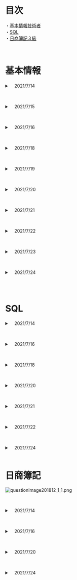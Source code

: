 # 目次
・[基本情報技術者](#anchor1) 
</br>
・[SQL](#anchor2)
</br>
・[日商簿記３級](#anchor3)
</br>

</br>

<a id="anchor1"></a>

<!--ーーーーーーーーーーーーーー 基本情報技術者.--ーーーーーーーーーーーーーー-->
<!--ーーーーーーーーーーーーーー 基本情報技術者.--ーーーーーーーーーーーーーー-->
<!--ーーーーーーーーーーーーーー 基本情報技術者.--ーーーーーーーーーーーーーー-->
<!--ーーーーーーーーーーーーーー 基本情報技術者.--ーーーーーーーーーーーーーー-->
<!--ーーーーーーーーーーーーーー 基本情報技術者.--ーーーーーーーーーーーーーー-->
<!--ーーーーーーーーーーーーーー 基本情報技術者.--ーーーーーーーーーーーーーー-->
<!--ーーーーーーーーーーーーーー 基本情報技術者.--ーーーーーーーーーーーーーー-->
<!--ーーーーーーーーーーーーーー 基本情報技術者.--ーーーーーーーーーーーーーー-->
<!--ーーーーーーーーーーーーーー 基本情報技術者.--ーーーーーーーーーーーーーー-->
<!--ーーーーーーーーーーーーーー 基本情報技術者.--ーーーーーーーーーーーーーー-->

# 基本情報 
<!-- 2021/7/14　学習 -->
<details><summary>　2021/7/14 </summary>

## ＜バランススコアカード(Balanced Score Card、BSC)＞
企業のビジョンと戦略を実現するために、「財務」「顧客」「内部ビジネスプロセス」「学習と成長」という4つの視点から業績を評価・分析する手法です。
</br>

### ・財務の視点
株主や従業員などの利害関係者の期待に応えるため、企業業績として財務的に成功するためにどのように行動すべきかの指標を設定する。
（持続的成長が目標であるので，受注残を指標とする。）
</br>

### ・顧客の視点
企業のビジョンを達成するために、顧客に対してどのように行動すべきかの指標を設定する。
（主要顧客との継続的な関係構築が目標であるので，クレーム件数を指標とする。）
</br>

### ・内部ビジネスプロセスの視点
財務的目標の達成や顧客満足度を向上させるために、優れた業務プロセスを構築するための指標を設定する。
（製品開発力の向上が目標であるので，製品開発領域の研修受講時間を指標とする。）
</br>

### ・学習と成長の視点
企業のビジョンを達成するために組織や個人として、どのように変化(改善)し能力向上を図るかの指標を設定する。
（製品の製造の生産性向上が目標であるので，製造期間短縮日数を指標とする。）

￼
## 非機能要件
「ソフトウェア製品の品質」に挙げられている「品質要件」のほか、「技術要件」「運用・操作要件」「移行要件」「付帯作業」などが非機能要件として定義される項目となります。

</br>

## ＜事業継続計画で用いられる用語＞

* MTBFMean Time Between Failuresの略。システムの修理が完了し正常に稼働し始めてから、次回故障するまでの平均故障間隔を表します。

* MTTRMean Time To Repairの略。システムの故障を修理するために要した平均修復時間を表します。

* RPORecovery Point Objectiveの略で、目標復旧時点のこと。障害の発生などの理由により業務が中断した場合に、失ったデータを過去のどの時点の状態まで復旧させるかを示す目標値です。

* RTORTO(Recovery Time Objective，目標復旧時間)は、業務中断後、どのくらいの時間で復旧させるかを示す目標値です。


＊稼働率　＝　MTBF / ( MTBF ＋ MTTR ) 

</br>

## ＜ITポートフォリオ＞

ポートフォリオの考え方を情報化投資戦略に応用したものです。
IT投資をその目的やリスクの特性ごとにカテゴライズし、そのカテゴリごとに投資割合を管理することで、限りある経営資源を有効に配分することが可能になります。

</details>

<!-- 2021/7/14　学習 -->


<!-- 2021/7/15　学習 -->
</br><details><summary>　2021/7/15 </summary>


## <モジュール結合度>
モジュール同士の関連性の強さを表し、モジュール結合度が弱いほど関連するモジュールに変更があった場合の影響を受けにくくなるので、モジュールの独立性が高まり保守性が向上します。
<br/><br/>
データ結合 (結合が弱い↑、独立性が高い↑)<br/>
処理に必要なデータだけを単一のパラメータとして受け渡している。<br/><br/>
スタンプ結合<br/>
処理に必要なデータだけをレコードや構造体などのデータ構造として受け渡している。<br/><br/>
制御結合<br/>
もう１つのモジュールの制御要素を受け渡している。<br/><br/>
外部結合<br/>
外部宣言された共通データを参照している。<br/><br/>
共通結合<br/>
共通域に宣言された共通データを参照している。<br/><br/>
内容結合 (結合が強い↓、独立性が低い↓)<br/>
お互いのモジュール内部を直接参照・分析している。<br/>


<!-- ここまで 2021/7/15　学習 -->
</details>





<!-- 2021/7/16　学習 -->

</br><details><summary>　2021/7/16 </summary>

## < コンパイラ >
高水準語で記述されたソースコードを機械語などに一括して翻訳するソフトウェアです。

![19.gif](https://www.fe-siken.com/kakomon/30_aki/img/19.gif)

### ・字句解析 <br/>
プログラムを表現する文字の列を、意味のある最小の構成要素の列に変換する<br/>

### ・構文解析 <br/>
言語の文法に基づいてプログラムを解析し、文法誤りがないかチェックする<br/>

### ・意味解析<br/>
変数の宣言と使用とを対応付けたり、演算におけるデータ型の整合性をチェックする<br/>

### ・最適化<br/>
ジスタの有効利用を目的としたレジスタ割付けや、不要な演算を省略するためのプログラム変換を行う<br/>

</br>

## <オブジェクト指向>
### ・伝搬(プロパゲーション)
あるオブジェクトに対して操作を適用したとき，関連するオブジェクトに対してもその操作が自動的に適用される仕組み<br/>

### ・委譲(デリゲーション)
あるオブジェクトに対する操作をその内部で他のオブジェクトに依頼する仕組み
オブジェクト指向において、あるオブジェクトに依頼されたメッセージの処理を、他のオブジェクトに委ねること。<br/>

### ・継承(インヘリタンス)
下位のクラスが上位のクラスの属性や操作を引き継ぐ仕組み<br/>

### ・合成(コンポジション)
複数のオブジェクトを部分として用いて，新たな一つのオブジェクトを生成する仕組み<br/>

<br/>

## <連関図法(企業活動)>
複雑な要因の絡み合う事象について、
その事象間の因果関係・相互関係を明らかにして問題や原因を特定し、
目的達成のための手段を発見する手法です。
特性要因図とは、事象同士の因果関係を表現できる点で異なっています。

![76.gif](https://www.fe-siken.com/kakomon/30_aki/img/76.gif)

### その他
・PDPC法 </br>
事態の進展とともに様々な事象が想定される問題について，
対応策を検討して望ましい結果に至るプロセスを定める方法である。

・親和図法</br>
収集した情報を相互の関連によってグループ化し，
解決すべき問題点を明確にする方法である。

・系統図法<br/>
目的・目標を達成するための手段・方策を順次展開し，
最適な手段・方策を追求していく方法である。

<!-- ここまで　2021/7/16　学習 -->

</details>




<!-- 2021/7/18　学習 -->

</br><details><summary>　2021/7/18 </summary>
</br>

## <サービス運用(障害発生時)>
### ウォームスタート
ウォームスタートは、システム障害が発生したときに、システムの電源をOFFにせずに、
そのままの状態でプログラムを再起動して処理を再開する方法です。
<br/>

### コールドスタート
コールドスタートは、システム障害が発生したときに、システムの電源を入れ直し、
システムを初期状態に戻してからプログラムを起動して処理を再開する方法です。
<br/>

### ロ－ルバック
ロールバックは、トランザクションの途中、
プログラムのバグなどでアプリケーションが強制終了した場合に、更新前ログを用いてデータベースをトランザクション開始直前の状態に戻す処理です。
<br/>

### ロールフォワード
ロールフォワードは、システム障害などでアプリケーションが強制終了したときに、
更新後ログを用いて今まで処理したトランザクションを再現しシステム障害直前までデータベース情報を復帰させる処理です。

</br>

## <請負契約(労働関連・取引関連)>
委託先（受託者・請負側）の従業員が委託先組織の指揮命令の下で業務に従事する労働契約です。
<br/>
請負契約では、受託者と受託者が雇用している従業員の間に指揮命令関係があるので、
始業・就業時間、休憩時間、勤務日など勤務形態に関するルールは発注者ではなく
受託者自らが自社の従業員への指示を行います。

![80.gif](https://www.fe-siken.com/kakomon/30_aki/img/80.gif)
<br/>

## ※偽装請負
業務委託の形式をとっているのに、実態は委託先従業員が委託元の責任者の指揮命令で業務にあたる、
という労働者派遣のようになっている状態

</br>

## <OtoO(ネットビジネス)>
OtoO(Online to Offline)は、インターネット上(オンライン)から実世界(オフライン)への行動
（またはその逆）を促進するマーケティング施策のことです。
<br/><br/>
インターネット上で販売促進キャンペーンや割引クーポンを展開し、
顧客を実世界の店舗に誘導するなどの例があります。
モバイルアプリの提供やSNSでの発信、ECサイトと実店舗の連携など様々な形態があります。

</br>

## <キャパシティプランニング(システム評価指標)>
情報システムの設計段階において、現状の最大負荷だけでなく将来予測される最大負荷時にもサービスの水準を維持できるような設計を検討することです。検討は、CPUの性能や回線の速度などに加えて経済性や拡張性も対象になります。キャパシティプランニングを行うことで適切なハードウェアを選定し、最適な投資ができます。
<br/>
<br/>

### キャパシティプランニングの手順
1.現行システムをモニタリングし現状の処理能力を把握する<br/>

2.将来的に予測される端末の増加、利用者数の増加などを分析する<br/>

3.2.の分析結果からシステム能力の限界時期を予測する<br/>

4.新たなシステム構成で実現すべき性能要件から必要なハードウェア増設を検討する<br/>

</details>

<!-- ここまで 2021/7/18　学習 -->



<!-- 2021/7/19　学習 -->

</br><details><summary>　2021/7/19 </summary>

## <CSIRTマテリアル(情報セキュリティー)>
組織的なインシデント対応体制である「組織内CSIRT」の構築を支援する目的で作成されたガイドラインです。
構想フェーズ、構築フェーズ、運用フェースの3部構成になっていて、ITセキュリティに対応するための情報およびノウハウが提示されています。
CSIRTマテリアルは、JPCERT/CCのWebサイトで閲覧可能です。
<br/>

## <ISMSユーザーズガイド(情報セキュリティー)>
ISMS認証基準(JIS Q 27001:2014)の要求事項について一定の範囲でその意味するところを説明しているガイドです。JIPDECによって作成されています。
<br/>

## <リスクアセスメント(監査)>
リスクアセスメントを実施する前にリスク受容基準を確立することになっています。
なぜなら、リスクアセスメントに含まれるリスク評価プロセスにおいて、リスク分析の結果とリスク受容基準を比較することになっているからです。

![58.gif](https://www.fe-siken.com/kakomon/30_aki/img/58.gif)
<br/>

## <情報セキュリティマネジメント（情報セキュリティ管理）>

### ・信頼性(Reliability)
意図する行動と結果とが一貫しているという特性<br/>

### ・真正性(Authenticity)
エンティティは，それが主張するとおりのものであるという特性<br/>

### ・可用性(Availability)
認可されたエンティティが要求したときに，
アクセス及び使用が可能であるという特性<br/>

### ・機密性(Confidentiality)
認可されていない個人，エンティティ又はプロセスに対して，
情報を使用させず，また，開示しないという特性

<br/>

## <RFI,RFP(情報計画・実施)>
### RFI(Request for Information，情報提供依頼書)
企業・組織がシステム調達や業務委託をする場合や、
初めての取引となるベンダ企業に対して情報の提供を依頼すること、
またはその際に提出される文書のこと。
RFIを発行することによって相手方が保有する技術・経験や、情報技術動向、
及び導入予定のシステムが技術的に実現可能であるかなどを確認することができる。

<br/>

### <RFP(Request for Proposal，提案依頼書)>
情報システムの調達を予定している企業・組織が、発注先候補のITベンダに対して具体的な
システム提案をするように求めること、またはシステム要件や調達要件を取りまとめた文書のこと。

### システム調達の流れ
1. 情報提供依頼（RFI：Request For Information）<br/>
2. 提案依頼書(RFP：Request For Proposal）の作成と配付<br/>
3. 選定基準の作成<br/>
4. ベンダ企業からの提案書及び見積書の入手<br/>
5. 提案内容の比較評価<br/>
6. 調達先の選定<br/>
7. 契約締結<br/>

<br>

## <SOA(ソリューションビジネス)>
(Service Oriented Architecture，サービス指向アーキテクチャ)<br/>

業務上の一処理に相当するソフトウェアで実現されている機能や部品を独立したサービスとし、
それらを組み合わせ連携させることで言語やプラットフォームに依存しないでシステムを構築するという手法、
またはそのことを指す言葉です。
機能単位の組み合わせでシステムを設計するので、
ソフトウェアコンポーネントの再利用や機能の入替えがしやすいという特徴があります。

<br/>

## <リンカ（Linker)>
複数個のコンパイル済みプログラムや、
そのプログラムで使用するライブラリを連結・統合し、1つの実行可能なプログラムファイルとして出力するソフトウェアです。

![20.gif](https://www.fe-siken.com/kakomon/30_aki/img/20.gif)

<br/>

## <割込み(プロセッサ)>
すぐに対処しなくてはならない問題などがシステムに生じたときに、
実行中のプログラムの処理をいったん停止し、優先的に事象の解決を図ることを可能にする仕組みです。
<br/>

### 割込み発生時の手順


#### 1.ユーザモードから特権モードへの移行
割込みが発生すると自動的に特権モード(スーパバイザモード)に切り替わる。
<br/>

#### 2.プログラムレジスタ(プログラムカウンタ)などの退避
割込み処理終了後にもとの命令位置に戻れるように現在のプログラムカウンタの値をスタックに退避させる。
<br/>


#### 3.割込み処理ルーチンの開始番地の決定
所定の割込み処理の開始アドレスを取得して、プログラムカウンタにセットする。
<br/>

#### 4.割込み処理ルーチンの実行
所定の割込み処理
<br/>

## <ディジタル署名(情報セキュリティ)>
公開鍵暗号方式を使ってディジタル文書の正当性を保証する技術です。
ディジタル署名を利用すると、受信者側で「発信元が正当であるか」と「改ざんの有無」の2点を確認できるようになります。
<br/>

## <ラウンドロビン方式(オペレーションシステム)>
実行可能状態となった順に従って、タスクに一定のCPU時間(タイムクウォンタム)ずつ与えていくタスクスケジューリング方式です。
一定時間内に処理が終わらなかったタスクは、実行可能状態の待ち行列の最後尾に移され、次にCPU使用権が与えられるまでの間は待ち状態となります。
<br/>

## <スプーリング>
入出力装置とやり取りするデータを一度外部記憶装置などへ転送し、
外部記憶装置と入出力装置の間でデータをやり取り方法をとります。これによってCPUは低速な入出力装置の動作完了を待つことなく、
次の処理に移ることができるためスループットを大幅に向上させることができます。
<br/>

## <CIO(経営・組織論)>
経営戦略に沿った情報戦略やIT投資計画に関する責任を持つ役職である最高情報責任者のことです。CEO(最高経営責任者)やCOO(最高執行責任者)を補佐し、企業の情報戦略の策定に当たるのが主な職務となります。
<br/>

## <クイックソート（アルゴリズム）>
n個のデータをある基準値以下の値のグループと基準値以上の値のグループに分割し、更にそれぞれのグループで基準値を選んで二つのグループに分割するという処理を繰り返してデータを整列するアルゴリズムです。
<br/>

## <機械学習(情報に関する理論)>
コンピュータに大量の学習データを与え、数学的アプローチによって自律的にデータの特徴点を見出して、コンピュータに人間のようなパターン認識や分類能力をもたせるAIの分野です。教師あり学習、教師なく学習、強化学習などの学習方法があります。


</details>

<!-- ここまで 2021/7/19　学習 -->

<!-- 2021/7/20　学習 -->

</br><details><summary>　2021/7/20 </summary>

## <IDS(情報セキュリティー対策)> 
IDS(Intrusion Detection System，侵入検知システム)は、ネットワークやホストをリアルタイムで監視し、
異常を検知した場合に管理者に通知するなどの処置を行うシステムです。
異常を通知することを目的としたシステムのため通信の遮断などの防御機能を持たないことがほとんどです。
<br/>

### ネットワーク型IDS(NIDS)
ネットワークの通信を監視する
<br/>

### ホスト型IDS(HIDS)
サーバなどにインストールされ、そのマシンの挙動を監視する

</br>

## <IT投資評価(情報システム戦略)>

## 事前評価
実施前の投資案件に対して、内部の了解を得るとともに他のプロジェクトとの整合などの全体最適の観点から評価を行う。<br/>
投資実行の可否を判断するための情報を提供する役割を担う。<br/>

## 中間評価
実施中の投資案件の実績をモニタリングし評価する。<br/>
実施計画の軌道修正を判断するための情報を提供する役割を担う。<br/>

## 事後評価
実施済の投資案件が事前に設計した目的・効果を達成しているかどうかを評価する。<br/>
IT投資の実施効果を上位マネジメントに報告するとともに、終結以後の改善策について判断するための情報を提供する役割を担う。<br/>

</br>

## <ロックの精度(データベースのトランザクション)>
データベース、表、物理的な入出力単位であるブロック、行といったロックをかける資源の単位をいいます。

### ロックの範囲が狭い（粒度が細かい）
・メリット<br/>
資源の競合やロック解除の待ち時間が少なくなり、トランザクションの並列実行性が増します。<br/>
・デメリット<br/>
粒度が細かくなるほど管理が煩雑になるのでCPUの負荷が増します。<br/>

</br>

### ロックの範囲が広い（粒度が大きい）
・メリット<br/>
管理は楽になり、CPUの負荷が減ります。<br/>
・デメリット<br/>
他のトランザクションのロック解除を待つことが多くなるためスループットは低下します。<br/>

</br>

## <プロダクトライフサイクル(マーケティング)>
ある製品が市場に投入されてから販売活動によって普及、成熟し、
やがて落ち込んで市場から姿を消すまでの過程を、
導入期→成長期→成熟期→衰退期 の順で推移していくと考える理論です。

### 導入期
先進的な消費者に対し製品を販売する時期。製品の認知度を高める戦略が採られる。製品投入に関するイニシャルコストがまだ回収されていないため投資のキャッシュフローはマイナス状態である。
<br/>

### 成長期
市場が活性化し、売上が急激に増加する時期。新規参入企業によって競争が激化してくる。成長性を高めるため広告宣伝費の増大が必要になる。
<br/>

### 成熟期
需要の伸びが鈍化してくる時期。他社からのマーケット参入が相次ぎ、競争が激しくなるので製品の品質改良などによって、シェアの維持、利益の確保が行われる。
<br/>

### 衰退期
需要が少なくなり売上と利益が徐々に減少する時期。追加投資を控えて市場から撤退することが検討される。
<br/>

## <BPO(Business Process Outsourcing)(業務プロセス)>
自社の業務の一部を、丸ごと外部の業者に委託することです。
<br/>

### メリット
・コスト削減や業務効率化 <br/>
・その企業本来の事業に集中できるようになる<br/>

※海外業者への外部委託はオフショアアウトソーシングと呼ばれます。

</details>


<!-- ここまで 2021/7/20　学習 -->




<!-- 2021/7/21　学習 -->

</br><details><summary>　2021/7/21 </summary>


## <ドライブバイダウンロード攻撃(情報セキュリティ)>
Webサイトにマルウェアやウイルスを仕込んでおき、アクセスしてきた利用者の知らぬうちに、
それらを自動ダウンロードまたは実行させる攻撃です。
脆弱性がある状態でアクセスした場合には、Webページを閲覧しただけでマルウェアに感染してしまうことになります。

![36.gif](https://www.fe-siken.com/kakomon/30_haru/img/36.gif)

## <スケールメリット、シナジー効果(経営戦略手法)>

### スケールメリット
規模の経済性ともいわれ、生産規模を拡大するほど生産性や経済効率が向上し、利益率が高くなることをいう。
生産量が多いほど享受できる生産上の利点のこと

### シナジー効果
相乗効果ともいわれ、2つ以上の要素が組み合わさることで、それぞれの単体で得られる効果の合計よりも大きな効果を得ることをいう。
1＋1＝2にとどまらず3にも4にもなるような要素同士の組合せ効果のこと


## <ネットワーク問題>
次のネットワークアドレスとサブネットマスクをもつネットワークがある。<br/>
このネットワークをあるPCが利用する場合，そのPCに割り振ってはいけないIPアドレスはどれか。<br/>
<br/>
ネットワークアドレス: 200.170.70.16  <br/>
サブネットマスク　　: 255.255.255.240  <br/>

ア：200.170.70.17 <br/>
イ：200.170.70.20 <br/>
ウ：200.170.70.30 <br/>
エ：200.170.70.31 <br/>

### (解説)

ネットワークアドレス「200.170.70.16」にサブネットマスク「255.255.255.240」<br/>
を適用するとネットワーク部とホストアドレス部は以下のように分かれます。<br/>

![32.gif](https://www.fe-siken.com/kakomon/30_haru/img/32.gif)

<br/>

選択肢のアドレスは上位24ビットはすべて同じなので、下位8ビットを2進数に変換しホストアドレス部が適切であるかを検証します。<br/>


ア：200.170.70.17 <br/>
  下位8ビット「17」→00010001 <br/>ホストアドレス部が「0001」なので問題ありません。<br/><br/>

イ：200.170.70.20 <br/>
下位8ビット「20」→00010100 <br/>ホストアドレス部が「0100」なので問題ありません。 <br/><br/>

ウ：200.170.70.30 <br/>
下位8ビット「30」→00011110 <br/>ホストアドレス部が「1110」なので問題ありません。 <br/><br/>

エ：200.170.70.31 <br/>
正しい。<br/>下位8ビット「31」→00011111 <br/>ホストアドレス部が「1111」になります。ホストアドレス部がすべて"1"となるアドレスはそのネットワークのブロードキャストアドレスなので、PCに割り振るIPアドレスとして不適切です。<br/>
* ちなみにホストアドレス部がすべて0となるアドレスはネットワークアドレスなので、こちらの場合も不適切となります。

<br/>

## <CGI(ネットワーク応用)>
Common Gateway Interfaceの略で、ユーザの入力した情報によって表示するWebページを変化させるなど、動的なWebページを作成するための仕組みです。CGIはどのプログラム言語を用いても作成できますが、実際にはPHPやPerlが多用されているようです。

## <セル生産方式>
製造業における生産方式の一種で、1人若しくは少数の作業者チームで製品の組み立て工程を完成（または検査）まで行うものです。作業者の周囲に機械、組付工具及び部品が配置され、その中を多能工が歩き回って作業をします。
<br/>
作業者一人が受け持つ範囲が広く多品種を生産するときフレキシブルな切り替え可能なのが特徴です。
<br/>
作業台が「コ」の字型に囲む様子を細胞に見立てて「セル生産方式」と呼ばれています。「一人屋台方式」と呼ばれることもあります。

![73.gif](https://www.fe-siken.com/kakomon/30_haru/img/73.gif)

</details>

<!-- ここまで 2021/7/21　学習 -->


<!-- 2021/7/22　学習 -->

</br><details><summary>　2021/7/22 </summary>


## <コストプラス価格決定法>
製品のコストに一定の利幅を加えて製品価格とするコスト志向型の価格設定法です。

計算式で表すと、
``` 
　製品価格＝売上原価＋間接費＋利益
```

<br/>

## <Bcc(ブラインドカーボンコピー)>
電子メールにおける送信先指定方法の1つで、
toで指定した送信先以外に、メールのコピーを送信しておきたい相手を指定する機能のことです。<br/>

bccで指定した相手に、自分以外の送り先(to,cc)のアドレスが通知されない。<br/>
* toの相手とbccの相手の相互間で電子メールアドレスを知られたくない場合に使用します。<br/>

<br/>

## <ロングテール>
膨大な商品を低コストで扱うことができるインターネットを使った商品販売において、<br/>
実店舗では陳列されにくい販売機会の少ない商品でも、<br/>
それらを数多く取りそろえることによって十分な売上を確保できることを説明した経済理論です。<br/>

#### ロングテールについて
![74.gif](https://www.fe-siken.com/kakomon/30_haru/img/74.gif)



<br/>

## <Apache Hadoop(ハドゥープ)>
Apache Hadoop(ハドゥープ)は、ペタバイト級の大規模データの蓄積・処理の分散処理を実現するミドルウェアです。

* Googleが論文として発表した分散処理フレームワーク「MapReduce」および分散ファイルシステム「Google File System」を基盤技術に、オープンソースとしてJavaで実装したものです。
<br/>

## ディープラーニング(Deep Learning) 
人間や動物の脳神経をモデル化したアルゴリズム(ニューラルネットワーク)を多層化したものを用意し、
それに「十分な量のデータを与えることで、人間の力なしに自動的に特徴点やパターンを学習させる」ことをいいます。<br/>

* 人工知能分野における要素技術の1つで、深層学習とも呼ばれます。
* 従来の機械学習と異なり、中間層の多層化によって複雑なパターンの表現と計算を可能にしていることが特徴です。

![03.gif](https://www.fe-siken.com/kakomon/30_haru/img/03.gif)

<br/>

</details>
<!-- ここまで 2021/7/22　学習 -->



<!-- 2021/7/23　学習 -->

</br><details><summary>　2021/7/23 </summary>

<br/>

## <サービスデスクについて >
<br/>

### ローカルサービスデスク
ユーザのローカルサイト内、若しくは地理的に近い場所に設置されたサービスデスク。<br/>
* 担当者の直接派遣が容易であり、ユーザの問題や改善点を把握しやすい。

<br/>

### 中央サービスデスク
一箇所の拠点にてすべてのユーザからの問い合わせに対応する体制のサービスデスク。
* 運営コストを低く抑えることができ情報の管理がしやすい。

<br/>

### バーチャルサービスデスク
実際には各地に分散しているが連携することで擬似的に
一つの組織として機能を提供するサービスデスク。

<br/>

### フォロー･ザ･サン
2つ以上の異なる(大陸の)拠点に配置され、中央での統括管理によって24時間365日のサービスを提供するサービスデスク。

<br/>

## <SMTP(Simple Mail Transfer Protocol)> 
電子メールを送信するアプリケーション層のプロトコルでメールソフトから、
メールサーバへ電子メールを送信する際にこのSMTPを使用します。<br/>
* 通信にTCP/25ポートを使用します。
<br/>

![tcpip50.gif](https://www.infraexpert.com/studygif/tcpip50.gif)

電子メールを送信するのに必要となる通信は、<br/>
PCからSMTPサーバへの発信パケット<br/>
SMTPサーバからPCへの応答パケット<br/>
の2つです。<br/>

PC(クライアント)は"well-knownポート"ではない1024番以降のポートを通信に使用するので、<br/>
PC(1024以上)→SMTPサーバ(25)<br/>
SMTPサーバ(25)→PC(1024以上)<br/>
という2種類のパケットだけを通過許可すればSMTP通信を行うことができます。

#### 補足
* TCP/110は、メール受信のPOP(Post Office Protocol)で使用するポート番号です。

## <POP（Post Office Protocol）>
電子メールを受信するために使用するアプリケーション層プロトコル。<br/>
メーラでメールサーバから電子メールを受信する際にPOPを使用します。<br/>

![tcpip51.gif](https://www.infraexpert.com/studygif/tcpip51.gif)

POPではパスワード情報は暗号化されずそのまま送信されます。<br/>
POPはTCP上で動作しており、POPサーバにアクセスするために使用しているポート番号は110となります。<br/>

## <メール送受信の流れ>
Coolさんが送信側でCiscoさんが受信側

![tcpip52.gif](https://www.infraexpert.com/studygif/tcpip52.gif)

①Coolさんがメーラでメールを作成して、メーラで設定したメールサーバへ、SMTPによりメールを送信。

<br/>

②メールを受信したメールサーバは、メールアドレスの＠以降のドメイン名から宛先を確認する。<br/>

DNSより名前解決してIPアドレスを取得すると、SMTPによりcisco.comのメールサーバにメールを送信。(これにより、Coolさんのメールはcisco.comのメールサーバに格納される。) <br/>
* SMTPの役割はこれで終了。

<br/>

③Ciscoさんがメーラでメールチェックを実行。<br/>
メーラで設定したメールサーバへ、POP3によりユーザ名とパスワード情報を送信。
<br/>

④メールサーバは、サーバ上に登録しているユーザ名とパスワード情報を確認し、ユーザ認証を実施。
<br/>

⑤ユーザ認証が成功すると、宛先アドレスがCiscoのメールをメールサーバが送信。Ciscoがそれを受信。
<br/>

## <ファイルパス>
### 絶対パス
階層の最上位であるルートディレクトリを基点として，目的のファイルやディレクトリまでの全ての経路をディレクトリ構造に従って示す方法。

### 相対パス
現在作業を行っているカレントディレクトリを基点として、目的のファイルやディレクトリまでの全ての経路をディレクトリ構造に従って示す方法。

#### 補足
* ルートディレクトリ：ディレクトリ構造を有するOSにおいて、最上階層にあるディレクトリ(フォルダ)のこと。<br/>
![d000504-2.png](https://wa3.i-3-i.info/img/data/500/d000504-2.png)

<br/>

* カレントディレクトリ：ユーザーが現時点で作業を行なっているディレクトリーのことである。<br/>
![d000537-4.png](https://wa3.i-3-i.info/img/data/500/d000537-4.png)

<br/>

## <ABC分析>
パレート図を使って分析する要素・項目群を大きい順に並べ、<br/>
上位からA,B,Cグルーピングすることで重点的に管理すべきグループがどれであるかを明らかにする手法です。<br/>

(上位70%を占める要素群をA、70%～90%の要素群をB、それ以外の要素群をC)<br/>
![75.gif](https://www.fe-siken.com/kakomon/30_haru/img/75.gif)

<br/>

## <POS(Point Of Sale)>
販売情報を1点ごとにリアルタイムで情報システムに取り込む販売店の管理方法です。

<br/>

## <労働者派遣契約> 
労働者派遣契約に関わる、派遣先事業主、労働者および派遣元事業主の間には下図のような関係があります。<br/>
![80a.gif](https://www.fe-siken.com/kakomon/30_haru/img/80a.gif)

<br/>

</details>

<!-- ここまで 2021/7/23　学習 -->


<!-- 2021/7/24　学習 -->

</br><details><summary>　2021/7/24 </summary>

## UML(Unified Modeling Language) 
オブジェクト指向開発で用いられる標準表記法群です。オブジェクト間の関連や動作・構成を表現する13種の図表があります。
いかに頻出しやすいUMLを示す。

### アクティビティ図 
アクティビティ図は、システムなどのフローを記述する図です。

![46.gif](https://www.fe-siken.com/kakomon/31_haru/img/46.gif)

### コンポーネント図
コンポーネント図は、インタフェースを介したコンポーネント同士の関係やコンポーネントの内容を表現する図です。

![Object-Oriented-Programming.png](https://p.e-words.jp/img/Object-Oriented-Programming.png)

### シーケンス図
シーケンス図は、オブジェクト間のメッセージの流れを時系列に表す図です。

![46a.gif](https://www.fe-siken.com/kakomon/29_aki/img/46a.gif)

### 状態遷移図
状態遷移図は、時間の経過や状態の変化に応じて状態が変わるようなシステムの振る舞いを記述するときに適した図式化手法です。

![001r.jpg](https://gihyo.jp/assets/images/dev/serial/01/test_up/0004/001r.jpg)


</details>

<br/>



<!-- ここまで 2021/7/24　学習 -->






<!--- - - - - - - - - - - - - - - - - - - - - SQL. - - - - - - - - - - - - - - - - - - - - -->
<!--- - - - - - - - - - - - - - - - - - - - - SQL. - - - - - - - - - - - - - - - - - - - - -->
<!--- - - - - - - - - - - - - - - - - - - - - SQL. - - - - - - - - - - - - - - - - - - - - -->
<!--- - - - - - - - - - - - - - - - - - - - - SQL. - - - - - - - - - - - - - - - - - - - - -->
<!--- - - - - - - - - - - - - - - - - - - - - SQL. - - - - - - - - - - - - - - - - - - - - -->
<!--- - - - - - - - - - - - - - - - - - - - - SQL. - - - - - - - - - - - - - - - - - - - - -->
<!--- - - - - - - - - - - - - - - - - - - - - SQL. - - - - - - - - - - - - - - - - - - - - -->
<!--- - - - - - - - - - - - - - - - - - - - - SQL. - - - - - - - - - - - - - - - - - - - - -->
<!--- - - - - - - - - - - - - - - - - - - - - SQL. - - - - - - - - - - - - - - - - - - - - -->


<a id="anchor2"></a>

<br/>

# SQL

<!-- 2021/7/14　学習 -->
<details><summary>　2021/7/14 </summary>

・スッキリわかるSQL 8章　2-5の処理を解体
https://docs.google.com/spreadsheets/d/19JhYj5lGbrAadBH3YvrSsIY45Vj2huK3oXRIPf5rWik/edit#gid=0


## ・SQL 処理順序
FROM句　</br>
↓</br>
JOIN句</br>
↓</br>
**WHERE句** </br>
↓</br>
**GROUP BY句**</br>
↓</br>
HAVING句</br>
↓</br>
SELECT句</br>
↓</br>
ORDER BY句</br>
↓</br>
LIMIT句</br>

</details>
<!-- ここまで　2021/7/14　学習 -->



<!-- 2021/7/16　学習 -->

</br><details><summary>　2021/7/16 </summary>

## <テーブルデータを更新する>

```SQL:テーブルデータを更新する
UPDATE テーブル名
SET 列名 = 値, 
    列名 = 値
```

</br>

## <テーブルにデータを追加する>

```SQL:テーブルデータを更新する
INSERT INTO テーブル名 (列名1,列名2,列名3,列名4,列名5)
VALUES (列名1の値,列名2の値,列名3の値,列名4の値,列名5の値);
```

</br>

## <テーブルにデータで「ハシ」を含むものを指定する>
```SQL:
WHERE 名義 LIKE'%ハシ%'
```
</details>

<!-- ここまで　2021/7/16　学習 -->


<!-- 2021/7/18　学習 -->

</br><details><summary>　2021/7/18 </summary>

## <BETWEEN演算子（指定の範囲のデータを出力）>

口座テーブルから「更新日」が「2013-01-01」から「2013-01-31」のデータを出力

```SQL:
SELECT * FROM 口座
WHERE 更新日 BETWEEN '2013-01-01' AND '2013-01-31'
```
<br/>

## <IN演算子（複数の値に合致しているかを確認)>
値がカッコ内に列挙した複数の値（値リスト）のいずれかに合致するかを判定する演算子。
<br/>
「口座」テーブルから種別が「２」または「３」の値を出力する。

```SQL:
SELECT * FROM 口座
WHERE 種別 IN ('2','3')
```
<br/>

## <LIKE演算子(パターンに合致しているかチェック)>

文字列があるパターンに合致してるかチェックする（パターンマッチング）を行い、
部分一致の検索（特定の文字列を一部に含まれるか）が簡単にできる

</br>

### パターンマッチングに使用するパターン文字列
%：任意の０文字以上の文字列<br/>
_：任意の１文字
<br/>
口座番号が「20000」番台または名義の姓が「エ」から始まる３文字で名が「コ」でおわる
データを出力

```SQL:
SELECT * FROM 口座
WHERE 口座番号 LIKE '2____' OR 名義 LIKE 'エ__%コ'
```
<br/>

## <DISTINCT 重複行を除外する>
SELECT文に付与すると結果表の中で内容が重複している行があれば取り除く。<br/>
口座テーブルから名義の列にあるデータを出力する。重複なし

```SQL:
SELECT DISTINCT 名義 FROM 口座
```
</details>

<!-- ここまで　2021/7/18　学習 -->




<!-- 2021/7/20　学習 -->

</br><details><summary>　2021/7/20 </summary>



## < ORDER BY,ASC,DESC 検索結果を並べ替える>

SELECT 文の最後に並べ替えの基準とする列名もしくは列番号と並び順を指定
することができる。<br/>
また複数の列の並び替えをカンマで区切ると複数の列を並び替えが可能となる

<br/>
ASC：昇順（小さい順）※省略可能　<br/>
DESC：降順 (大きい順)
<br/>

```SQL:
-- 「口座」テーブルから「残高」を降順に出力し、「口座番号」を昇順に出力する
SELECT * FROM 口座
ORDER BY 残高 DESC,口座番号 ASC
```

</br>

## <LIMIT句　先頭から数行だけ取得する>

LIMIT句を入れることで検索結果の先頭から指定した
データ件数分だけ、抜き取ることができる。
<br/>
また検索結果の11番目から15番目を取得したい場合はOFFSET
を使用する
（今回の場合はLIMITに5,OFFSETに10を指定する）

</br>

### 口座テーブルから更新日を取得し、先頭から10番目までのデータを出力する
```SQL:
SELECT * FROM 口座
ORDER BY 更新日 LIMIT 10
```
</br>

### 口座テーブルから更新日を取得し、先頭から11番目から20番目までのデータを出力する
```SQL:
SELECT * FROM 口座
ORDER BY 更新日 LIMIT 10 OFFSET 10
```

</details>

<!-- ここまで　2021/7/20　学習 -->



<!-- 2021/7/21　学習 -->

</br><details><summary>　2021/7/21 </summary>


## <集合演算子>

UNION    :和集合(それぞれの検索結果をくっつける）<br/>
EXCEPT   :差集合(別の検索結果にある行を差し引く)<br/>
INTERSECT:積集合(２つの検索結果に共通する行を出力)<br/>

```SQL:
SELECT 口座番号
  FROM 口座
 UNION
SELECT 口座番号
  FROM 廃止口座
 ORDER BY 1
```
<br/>

## <データテーブルにデータを挿入する>

```SQL:
INSERT INTO 口座
VALUES ('2239710','ササキ シゲノリ','1',1000000+3000,'2013-04-03')
```

</details>

<!-- ここまで　2021/7/21　学習 -->





<!-- 2021/7/22　学習 -->

</br><details><summary>　2021/7/22 </summary>


## CASE

```SQL:
SELECT 口座番号,名義,
		CASE WHEN 残高 < 100000 THEN 'C'
			 WHEN 残高 >= 100000 AND 残高 < 1000000 THEN 'B'
			 ELSE 'A'
		END AS 残高ランク
FROM 口座

```

## SQLの標準関数

### LENGTH()：文字列の長さを調べる
LENGTH(文字列が格納されている列)<br/>
戻り値：文字列の長さを表す数値
<br/>
<br/>

### TRIM()：空白を除去
LENGTH(文字列が格納されている列)<br/>
戻り値：空白除去した文字列
<br/>

・LTRIM()：左側の空白を除去した文字列<br/>
・RTRIM()：右側の空白を除去した文字列
<br/><br/>

### REPLACE()：文字列を置換する
REPLACE(文字列が格納されている列、置換前の部分文字列、置換後の部分文字列)<br/>
戻り値：置換処理された後の文字列
<br/><br/>

### SUBSTRING()/SUBSTR():文字列の一部を出力する
SUBSTRING(文字列が格納されている列、抽出を開始する位置、抽出する文字数)<br/>
* SUBSTR()も同様<br/>

戻り値：抽出された部分文字列
<br/><br/>

### ROUND()：指定桁で四捨五入
ROUND(数値を表す列、有効とする桁数)<br/>
戻り値：四捨五入した値
<br/><br/>

### TRUNC()：指定桁で切り捨てる
ROUND(数値を表す列、有効とする桁数)<br/>
戻り値：切り捨てた値
<br/><br/>

### POWER()：べき乗を計算する
ROUND(数値を表す列、何乗するかを指定する数値（指数）)<br/>
戻り値：数値を指定した回数だけ乗じた結果
<br/><br/>

### CURRENT_DATE：現在の日付を取得する
CURRENT_DATE：現在の日付（YYYY-MM-DD) <br/>
CURRENT_TIME：現在の時刻（HH:MM:SS) 
<br/><br/>

### CAST()：データ型を変換する
CAST(変換する値 AS 変換する型)<br/>
戻り値：変換後の値 
<br/><br/>

### COALESCE()：最初に登場するNULLでない値を返す
COALESCE(列や式1,列や式2,列や式3)<br/>
戻り値：引数のうち最初に現れたNULL でない引数 

* 列や式は全てデータの型が一致している必要がある

<br/><br/>

<br/>

### サンプル一覧

```SQL:
SELECT LENGTH(口座番号) AS 口座番号,
       LENGTH(REPLACE(名義,' ','')) AS 名義,
	   LENGTH(CAST(残高 AS VARCHAR)) AS 残高
FROM 口座
```


```SQL:
SELECT 名義
FROM 口座
WHERE SUBSTRING(名義,1,5) LIKE '%カワ%'
```

```SQL:
SELECT 口座番号,残高,TRUNC(残高*0.0002) AS 利息
FROM 口座
ORDER BY 残高 DESC
```
</details>


<!-- ここまで　2021/7/21　学習 -->



<!-- 2021/7/24　学習 -->

</br><details><summary>　2021/7/24 </summary>
</details>

<!-- ここまで　2021/7/24　学習 -->







<br/>

<!--- - - - - - - - - - - - - - - - - - - - - 日商簿記. - - - - - - - - - - - - - - - - - - - - -->
<!--- - - - - - - - - - - - - - - - - - - - - 日商簿記. - - - - - - - - - - - - - - - - - - - - -->
<!--- - - - - - - - - - - - - - - - - - - - - 日商簿記. - - - - - - - - - - - - - - - - - - - - -->
<!--- - - - - - - - - - - - - - - - - - - - - 日商簿記. - - - - - - - - - - - - - - - - - - - - -->
<!--- - - - - - - - - - - - - - - - - - - - - 日商簿記. - - - - - - - - - - - - - - - - - - - - -->
<!--- - - - - - - - - - - - - - - - - - - - - 日商簿記. - - - - - - - - - - - - - - - - - - - - -->
<!--- - - - - - - - - - - - - - - - - - - - - 日商簿記. - - - - - - - - - - - - - - - - - - - - -->
<!--- - - - - - - - - - - - - - - - - - - - - 日商簿記. - - - - - - - - - - - - - - - - - - - - -->


<a id="anchor3"></a>



# 日商簿記


![questionImage201812_1_1.png](https://studyboki3.com/content/020_torihikitosiwake/020_shouhinnbaibai/030_shouhinnnohennpinn/2/1/questionImage201812_1_1.png)

<!-- 2021/7/14　学習 -->

</br><details><summary>　2021/7/14 </summary>


## <クレジット売掛金とは>

![explainImage1.png](https://studyboki3.com/content/020_torihikitosiwake/020_shouhinnbaibai/025_curejittourikakekinn/1/1/explainImage1.png)

クレジットカード払いの条件で商品を売り上げた際、会社では『クレジット売掛金（資産）』（くれじっとうりかけきん）として処理します。</br>
クレジットカード会社を通して商品を販売した代金をあとでもらうことができるので、クレジット売掛金は資産です。

![explainImage2.png](https://studyboki3.com/content/020_torihikitosiwake/020_shouhinnbaibai/025_curejittourikakekinn/1/1/explainImage2.png)

クレジットカード会社には手数料を払わなければならないのですが、この手数料は **『支払手数料（費用）』** （しはらいてすうりょう）として仕訳します。<br/>

商品を売り上げた際、売上額から支払手数料を差し引かれた残額を『クレジット売掛金』として処理します。<br/><br/>
[ クレジット売掛金 ] = [ 売上 ] - [支払手数料 ]
<br/>
<br/>

## <商品の返品>

返品した時は、仕入れた時の仕訳を取り消します。
簿記では、この取り消しを、以前行った仕訳の「逆仕訳」（借方と貸方を逆にした仕訳）で行います。

</details>

<!-- ここまで　2021/7/14　学習 -->




<!-- 2021/7/16　学習 -->
</br><details><summary>　2021/7/16 </summary>

## <諸掛（しょがかり）>
商品を仕入れたり、売り上げたりする時には、
商品の代金だけでなく、別途、送料などの費用がかかることがあります。<br/>

商品を仕入れた時の諸掛を、 **仕入諸掛（しいれしょがかり）** と言います。<br/>
商品を売り上げた時の諸掛を、**売上諸掛（うりあげしょがかり）** と言います。<br/>

<br/>

### 補足
仕入諸掛も売上諸掛も<br/>
当社負担なのか（自分が負担するのか）<br/>
先方負担なのか（相手が負担するのか）<br/>
で仕訳の方法が変わります。
<br/>
<br/>

## <仕入諸掛（当社負担）>
「仕入の諸掛」が「当社負担」（自分負担）の場合は、
諸掛は『仕入』に上乗せします。


## <仕入諸掛（先方負担）>
「仕入の諸掛」が「先方負担」（相手負担）の場合、
つまり、当社で諸掛を立て替えて、後で支払ってもらえる場合は、
勘定科目『立替金（資産）』で仕訳します。

### *問題文には、当社負担なのか先方負担なのかが明記されていませんが、 このような場合は、当社負担として仕訳します。



## <売上諸掛（当社負担）>
「売上の諸掛」が「当社負担」（自分負担）の場合は、
勘定科目『発送費（費用）』で仕訳します。

## <売上諸掛（先方負担）>
「売上の諸掛」が「先方負担」（相手負担）の場合、
つまり、当社で諸掛を立て替えて、後で支払ってもらう場合は、
仕入れた時と同様に、勘定科目『立替金』で仕訳します。

### *問題文には、当社負担なのか先方負担なのかが明記されていませんが、 このような場合は、当社負担として仕訳します。

<br/>


</details>

<!-- ここまで　2021/7/16　学習 -->


<!-- 2021/7/20　学習 -->

</br><details><summary>　2021/7/20 </summary>


## 手形
支払期日（しはらいきじつ）が来ると換金できる証券です。<br/>
簿記3級では、手形の一種である「約束手形」を勉強します。<br/>

![explainImage201812_1.png](https://studyboki3.com/content/020_torihikitosiwake/030_tegata/010_yakusokutegata/1/1/explainImage201812_1.png)

<br/>

## 約束手形
「手形を振り出す（手形に金額を書いて渡す）人」が 
「手形を受け取る人」に 「いつまで」に 「いくら」支払うかを約束した手形です。

<br/>

手形を振り出す人を、 **振出人（ふりだしにん)** または **支払人（しはらいにん）** <br/>
<br/>
手形を受け取る人を、 **名宛人（なあてにん)** または **受取人（うけとりにん）**<br/>
<br/>
代金を支払う期限を、 **支払期日（しはらいきじつ）** または **満期日（まんきび）** と言います。<br/>


![explainImage201812_2.png](https://studyboki3.com/content/020_torihikitosiwake/030_tegata/010_yakusokutegata/1/1/explainImage201812_2.png)
![explainImage201812_3.png](https://studyboki3.com/content/020_torihikitosiwake/030_tegata/010_yakusokutegata/1/1/explainImage201812_3.png)
 
<br/>

## 約束手柄を降り出した時の仕訳
商品を仕入れて、約束手形を振り出した場合、あとで代金を支払う義務が発生します。
簿記では、 この義務を**勘定科目『支払手形（負債）』** で表します。


![explainImage201812_4.png](https://studyboki3.com/content/020_torihikitosiwake/030_tegata/010_yakusokutegata/1/1/explainImage201812_4.png)

## 約束手形を受け取った時の仕訳
商品を売り上げて、約束手形を受け取った場合、「あとで約束手形の代金をもらう権利」を得ます。
簿記では、この権利を勘定科目『受取手形（資産）』で表します。

https://studyboki3.com/content/020_torihikitosiwake/030_tegata/010_yakusokutegata/1/1/explainImage201812_5.png

### 「当社振出」に要注意
この言葉から、当社は以前に約束手形を振り出したことがあり、<br/>
当社には、「約束手形の代金を支払う義務」である『支払手形』があると読み取れます。

### 「同社」と「当社」の違い
「同社」とは、文章の初めに書かれている会社名<br/>

「当社」とは「自分の会社」<br/>

</details>
<!-- ここまで　2021/7/20　学習 -->

<!-- 2021/7/24　学習 -->

</br><details><summary>　2021/7/24 </summary>


## 固定資産について
固定資産（こていしさん）とは、会社が営業していくために、長く使っていく資産です。
次の4つの勘定科目に分類されます。

<br/>

### 『備品』（びひん）
椅子、机、棚（たな）、パソコンなどの事務用品。

### 『車両運搬具』（しゃりょううんぱんぐ）
営業用の車、トラックなど。

### 『建物』（たてもの）
事務所、店舗、ビル、倉庫など。

### 『土地』（とち）
事務所、店舗、ビル、倉庫、駐車場などに使う土地。

![explainImage201812_1.png](https://studyboki3.com/content/020_torihikitosiwake/040_yuukashoukenntokoteisisann/020_koteisisann/1/1/explainImage201812_1.png)

※ 固定資産には、詳しく分けると
有形固定資産（ゆうけいこていしさん）と無形固定資産（むけいこていしさん）がありますが、
簿記3級では形のある固定資産である有形固定資産を取り扱います。

<br/>

有形固定資産 備品、車両運搬具、建物、土地<br/>
無形固定資産	ソフトウェア、特許権、商標権、営業権

<br/>

## 固定資産の仕訳

①固定資産を買った時<br/>
②すぐに固定資産を売った時<br/>
③決算になった時（固定資産の減価償却）<br/>
④時間が経ってから固定資産を売った時 <br/>

![explainImage201812_2.png](https://studyboki3.com/content/020_torihikitosiwake/040_yuukashoukenntokoteisisann/020_koteisisann/1/1/explainImage201812_2.png)

③、④については固定資産の減価償却までお待ち下さい。

<br/>

## ①固定資産を買った時
固定資産を買った時は、 <br/>
勘定科目『備品（資産）』、『車両運搬具（資産）』、『建物（資産）』、『土地（資産）』<br/>
として仕訳します。
![explainImage201812_3.png](https://studyboki3.com/content/020_torihikitosiwake/040_yuukashoukenntokoteisisann/020_koteisisann/1/1/explainImage201812_3.png)

固定資産を買う時は、手数料がかかることがあります。<br/>
* 例えば、事務所を買う時には、不動産の仲介手数料がかかりますよね。

<br/>

固定資産そのものの値段を、**購入代価（こうにゅうだいか**）<br/>
手数料のことを、**付随費用（ふずいひよう）**<br/>
購入代価と付随費用を合計したものを**取得原価（しゅとくげんか）**
と言います。<br/>
仕訳する時の金額には、取得原価を記入します。

### 関係式
```
[ 取得原価 ] = [ 購入代価 ] + [ 付随費用 ]
```

<br/>

## ②固定資産を売った時
固定資産には価格が変動するものがあります。
例えば、土地は値上がりしたり、値下がりしたりしますよね。

買った時より高く売れると、儲けることができますが、(以下の(1)を参照)<br/>
買った時より安く売れると、損をしてしまいます。(以下の(2)を参照)<br/>

<br/>  

### (1)『買った時の価格（取得原価） < 売った時の価格』の時
差額は、**勘定科目『固定資産売却益（収益）』（こていしさんばいきゃくえき）** として仕訳します。
![explainImage201812_4.png](https://studyboki3.com/content/020_torihikitosiwake/040_yuukashoukenntokoteisisann/020_koteisisann/1/1/explainImage201812_4.png)

<br/>

### (2)『買った時の価格（取得原価） > 売った時の価格』の時
差額は、**勘定科目『固定資産売却損（費用）』（こていしさんばいきゃくそん）** として仕訳します。
![explainImage201812_5.png](https://studyboki3.com/content/020_torihikitosiwake/040_yuukashoukenntokoteisisann/020_koteisisann/1/1/explainImage201812_5.png)

<br/>

## 貸付けと借入れ
商売をしていると、取引先にお金を貸すことがあります。<br/>
これを**貸付け（かしつけ）** と言います。<br/>

<br/>

一方、取引先からお金を借りることもあるでしょう。<br/>
これを**借入れ（かりいれ）** と言います。<br/>
お金を借りている間、借りた側は利息を支払わなければなりません。

<br/>

## 利息の計算方法
利息は次の式で計算します。<br/>
本試験では、**月割計算（○ヶ月分の利息計算）** と**日割計算（○日分の利息計算）** が出題されます。

<br/>

### 月割計算の場合
[ 利息金額 ] = [ 貸付金額（借入金額） ]×[ 年利率 ]×[ 月数 ] / 12 <br/>
例） 10,000円を年利率5%で6ヶ月間借りた時の利息<br/>

```
式）[ 利息金額 ] = 10,000×0.05×（6 / 12） = 250（円）
```

<br/>

### 日割計算の場合
[ 利息金額 ] = [ 貸付金額（借入金額） ]×[ 年利率 ]×[ 日数 ] / 365 

<br/>

## お金を貸した時の仕訳(貸付け)
お金を貸すと、「貸したお金をあとで返してもらう権利」を得ますが、 <br/>
これを **『貸付金（資産）』（かしつけきん）** と言います。

![explainImage201812_1.png](https://studyboki3.com/content/020_torihikitosiwake/050_sonotanosaikenntosaimu/010_kasitukekinntokariirekinn/1/1/explainImage201812_1.png)

また、お金を貸している間は利息がもらえますが、 <br/>
これを **『受取利息（収益）』（うけとりりそく）** と言います。

![explainImage201812_2.png](https://studyboki3.com/content/020_torihikitosiwake/050_sonotanosaikenntosaimu/010_kasitukekinntokariirekinn/1/1/explainImage201812_2.png)

<br/>

## 手数料の仕訳
お金が口座に振り込まれる時、振込手数料がかかることがあります。<br/>
これを **『支払手数料（費用）』（しはらいてすうりょう）** と言います。<br/>
支払手数料は当方負担と、先方負担の2パターンがあります。<br/>

支払手数料が当方負担の場合、**『支払手数料（費用）』として仕訳します。**<br/>
支払手数料が先方負担の場合、**当社の費用では無いので、手数料に関しては何も仕訳しません。**

<br/>

![explainImage2.5.png](https://studyboki3.com/content/020_torihikitosiwake/050_sonotanosaikenntosaimu/010_kasitukekinntokariirekinn/1/1/explainImage2.5.png)

## お金を借りた時の仕訳
お金を借りると、「借りたお金をあとで返さなければならない義務」が生まれますが、 
これを **『借入金（負債）』（かりいれきん）** と言います。

![explainImage201812_3.png](https://studyboki3.com/content/020_torihikitosiwake/050_sonotanosaikenntosaimu/010_kasitukekinntokariirekinn/1/1/explainImage201812_3.png)

また、お金を借りている間は利息を支払わなければなりませんが、 
これを **『支払利息（費用）』（しはらいりそく）** と言います。

![explainImage201812_4.png](https://studyboki3.com/content/020_torihikitosiwake/050_sonotanosaikenntosaimu/010_kasitukekinntokariirekinn/1/1/explainImage201812_4.png)

</details>

<!-- ここまで　2021/7/24　学習 -->


<br/>
<br/>
